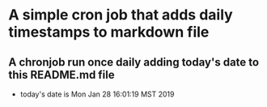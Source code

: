 A simple cron job that adds daily timestamps to markdown file
============================================================
## A chronjob run once daily adding today's date to this README.md file
* today's date is Mon Jan 28 16:01:19 MST 2019
